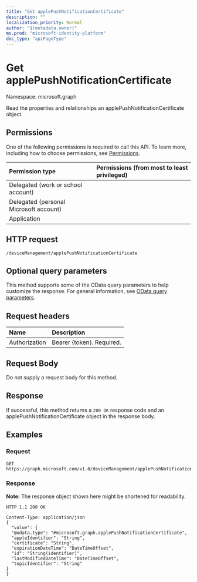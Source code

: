 ```yaml
---
title: "Get applePushNotificationCertificate"
description: ""
localization_priority: Normal
author: "$(metadata.owner)"
ms.prod: "microsoft-identity-platform"
doc_type: "apiPageType"
---
```


# Get applePushNotificationCertificate

Namespace: microsoft.graph

Read the properties and relationships an applePushNotificationCertificate object.

## Permissions

One of the following permissions is required to call this API. To learn more, including how to choose permissions, see [Permissions](/graph/permissions-reference).

| Permission type                        | Permissions (from most to least privileged) |
| :------------------------------------- | :------------------------------------------ |
| Delegated (work or school account)     |                                             |
| Delegated (personal Microsoft account) |                                             |
| Application                            |                                             |

## HTTP request

<!-- {
  "blockType": "ignored"
}
-->

```http
/deviceManagement/applePushNotificationCertificate

```

## Optional query parameters

This method supports some of the OData query parameters to help customize the response. For general information, see [OData query parameters](/graph/query-parameters).

## Request headers

| Name          | Description               |
| :------------ | :------------------------ |
| Authorization | Bearer {token}. Required. |

## Request Body

<!-- Actions and Functions -->

<!-- CRUD Methods -->

Do not supply a request body for this method.

## Response

If successful, this method returns a `200 OK` response code and an applePushNotificationCertificate object in the response body.

## Examples

### Request

<!-- {
  "blockType": "request",
  "name": "get_applepushnotificationcertificate"
}
-->

```http
GET https://graph.microsoft.com/v1.0/deviceManagement/applePushNotificationCertificate

```

### Response

**Note:** The response object shown here might be shortened for readability.

<!-- {
  "blockType": "response",
  "truncated": true,
  "@odata.type": "microsoft.management.services.api.applePushNotificationCertificate"
}
-->

```http
HTTP 1.1 200 OK

Content-Type: application/json
{
  "value": {
  "@odata.type": "#microsoft.graph.applePushNotificationCertificate",
  "appleIdentifier": "String",
  "certificate": "String",
  "expirationDateTime": "DateTimeOffset",
  "id": "String(identifier)",
  "lastModifiedDateTime": "DateTimeOffset",
  "topicIdentifier": "String"
}
}

```